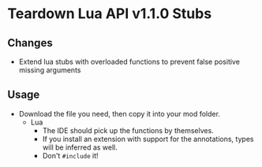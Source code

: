 # Teardown Lua API v1.1.0 Stubs

## Changes
- Extend lua stubs with overloaded functions to prevent false positive missing arguments

## Usage
- Download the file you need, then copy it into your mod folder.
    - Lua
        - The IDE should pick up the functions by themselves.
        - If you install an extension with support for the annotations, types will be inferred as well.
        - Don't `#include` it!
